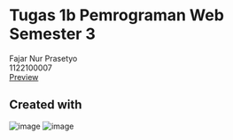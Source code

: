 # Tugas 1b Pemrograman Web Semester 3
Fajar Nur Prasetyo<br />
1122100007<br />
[Preview](https://fajarnurprasetyo.github.io/study-s3-pemrograman_web-tugas1b/fajar_nur_prasetyo)
## Created with
![image](https://img.shields.io/badge/Ubuntu-E95420?style=for-the-badge&logo=ubuntu&logoColor=white)
![image](https://img.shields.io/badge/VSCode-0078D4?style=for-the-badge&logo=visual%20studio%20code&logoColor=white)
